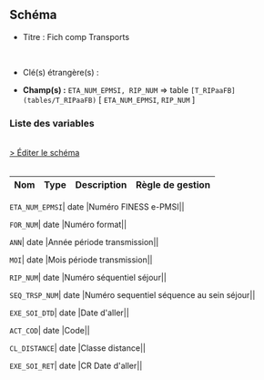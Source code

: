 ## Schéma


- Titre : Fich comp Transports
<br />



- Clé(s) étrangère(s) : <br />

- **Champ(s) :** `ETA_NUM_EPMSI, RIP_NUM`
  => table `[T_RIPaaFB](tables/T_RIPaaFB)` [ `ETA_NUM_EPMSI`, `RIP_NUM` ]<br />

 
### Liste des variables
<br />
<div>
    <a href="https://gitlab.com/healthdatahub/applications-du-hdh/schema-snds/-/tree/master/schemas/PMSI RIP/T_RIPaaTRPT.json"
       target="_blank" rel="noopener noreferrer">> Éditer le schéma</a>
</div>
<br />

Nom | Type | Description | Règle de gestion
-|-|-|-



`ETA_NUM_EPMSI`| date |Numéro FINESS e-PMSI||

`FOR_NUM`| date |Numéro format||

`ANN`| date |Année période transmission||

`MOI`| date |Mois période transmission||

`RIP_NUM`| date |Numéro séquentiel séjour||

`SEQ_TRSP_NUM`| date |Numéro sequentiel séquence au sein séjour||

`EXE_SOI_DTD`| date |Date d'aller||

`ACT_COD`| date |Code||

`CL_DISTANCE`| date |Classe distance||

`EXE_SOI_RET`| date |CR Date d'aller||
